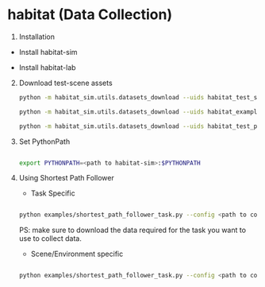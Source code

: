 # habitat (Data Collection)

1. Installation 


- Install habitat-sim

- Install habitat-lab 


2. Download test-scene assets 


    ```bash
    python -m habitat_sim.utils.datasets_download --uids habitat_test_scenes --data-path /path/to/data/

    python -m habitat_sim.utils.datasets_download --uids habitat_example_objects --data-path /path/to/data/

    python -m habitat_sim.utils.datasets_download --uids habitat_test_pointnav_dataset --data-path /path/to/data/
    ```

3. Set PythonPath

    ```bash
    
    export PYTHONPATH=<path to habitat-sim>:$PYTHONPATH
    ```

4. Using Shortest Path Follower

	- Task Specific 
    ```bash
    
    python examples/shortest_path_follower_task.py --config <path to config file for the task> --out_dir <directory to store data> --num_episodes <# episodes to collect>
    ```

    PS: make sure to download the data required for the task you want to use to collect data. 

    - Scene/Environment specific 
    ```bash
    
    python examples/shortest_path_follower_task.py --config <path to config file for the task> --out_dir <directory to store data> --num_episodes <# episodes to collect>
    ```

    
